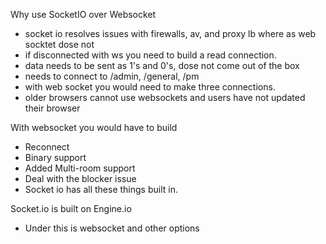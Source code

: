 Why use SocketIO over Websocket
*  socket io resolves issues with firewalls, av, and proxy lb where as web socktet dose not
*  if disconnected with ws you need to build a read connection.
*  data needs to be sent as 1's and 0's, dose not come out of the box
* needs to connect to /admin, /general, /pm
* with web socket you would need to make three connections.  
* older browsers cannot use websockets and users have not updated their browser 

With websocket you would have to build
  * Reconnect
  * Binary support
  * Added Multi-room support 
  * Deal with the blocker issue 
  * Socket io has all these things built in.  

Socket.io is built on Engine.io
  *  Under this is websocket and other options 